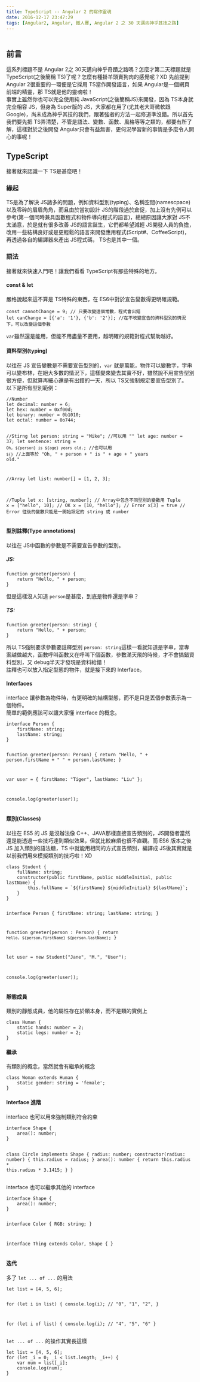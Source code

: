 ```yaml
---
title: TypeScript -- Angular 2 的寫作靈魂
date: 2016-12-17 23:47:29
tags: [Angular2, Angular, 鐵人賽, Angular 2 之 30 天邁向神乎其技之路]
---
```

<p><img src="https://naywinmyint.com/content/images/2016/04/typescript-1.jpg" alt></p>
<h2>&#x524D;&#x8A00;</h2>
<p>&#x9019;&#x7CFB;&#x5217;&#x6A19;&#x984C;&#x4E0D;&#x662F; Angular 2&#x4E4B; 30&#x5929;&#x9081;&#x5411;&#x795E;&#x4E4E;&#x5947;&#x8E5F;&#x4E4B;&#x8DEF;&#x55CE;&#xFF1F;&#x600E;&#x9EBC;&#x624D;&#x7B2C;&#x4E8C;&#x5929;&#x6A19;&#x984C;&#x5C31;&#x662F; TypeScript(&#x4E4B;&#x5F8C;&#x7C21;&#x7A31; TS)&#x4E86;&#x5462;&#xFF1F;&#x600E;&#x9EBC;&#x6709;&#x7A2E;&#x639B;&#x7F8A;&#x982D;&#x8CE3;&#x72D7;&#x8089;&#x7684;&#x611F;&#x89BA;&#x5462;&#xFF1F;XD &#x5148;&#x524D;&#x63D0;&#x5230; Angular 2&#x5F88;&#x91CD;&#x8981;&#x7684;&#x4E00;&#x74B0;&#x4FBF;&#x662F;&#x5B83;&#x63A1;&#x7528; TS&#x7576;&#x4F5C;&#x958B;&#x767C;&#x8A9E;&#x8A00;&#xFF0C;&#x5982;&#x679C; Angular&#x662F;&#x4E00;&#x500B;&#x7DB2;&#x9801;&#x524D;&#x7AEF;&#x7684;&#x7CBE;&#x9748;&#xFF0C;&#x90A3; TS&#x5C31;&#x662F;&#x4ED6;&#x7684;&#x9748;&#x9B42;&#x5566;&#xFF01;<br>
&#x4E8B;&#x5BE6;&#x4E0A;&#x96D6;&#x7136;&#x4F60;&#x4E5F;&#x53EF;&#x4EE5;&#x5B8C;&#x5168;&#x4F7F;&#x7528;&#x7D14; JavaScript(&#x4E4B;&#x5F8C;&#x7C21;&#x7A31;JS)&#x4F86;&#x958B;&#x767C;&#xFF0C;&#x56E0;&#x70BA; TS&#x672C;&#x8EAB;&#x5C31;&#x5B8C;&#x5168;&#x76F8;&#x5BB9; JS&#xFF0C;&#x4F46;&#x8EAB;&#x70BA; Super&#x7248;&#x7684; JS&#xFF0C;&#x5927;&#x5BB6;&#x90FD;&#x5728;&#x7528;&#x4E86;(&#x5C24;&#x5176;&#x8001;&#x5927;&#x54E5;&#x5FAE;&#x8EDF;&#x8DDF; Google)&#xFF0C;&#x5C1A;&#x672A;&#x6210;&#x70BA;&#x795E;&#x4E4E;&#x5176;&#x6280;&#x7684;&#x6211;&#x5011;&#xFF0C;&#x8DDF;&#x8457;&#x5F37;&#x8005;&#x7684;&#x65B9;&#x6CD5;&#x4E00;&#x8D77;&#x4FEE;&#x9053;&#x6E96;&#x6C92;&#x932F;&#x3002;&#x6240;&#x4EE5;&#x9996;&#x5148;&#x6211;&#x5011;&#x8981;&#x5148;&#x628A; TS&#x5F04;&#x6E05;&#x695A;&#xFF0C;&#x4E0D;&#x7BA1;&#x662F;&#x8A9E;&#x6CD5;&#x3001;&#x8B8A;&#x6578;&#x3001;&#x51FD;&#x6578;&#x3001;&#x98A8;&#x683C;&#x7B49;&#x7B49;&#x4E4B;&#x985E;&#x7684;&#xFF0C;&#x90FD;&#x8981;&#x6709;&#x6240;&#x4E86;&#x89E3;&#xFF0C;&#x9019;&#x6A23;&#x5C0D;&#x65BC;&#x4E4B;&#x5F8C;&#x958B;&#x767C; Angular&#x53EA;&#x6703;&#x6709;&#x76CA;&#x7121;&#x5BB3;&#xFF0C;&#x66F4;&#x4F55;&#x6CC1;&#x5B78;&#x7FD2;&#x65B0;&#x7684;&#x4E8B;&#x60C5;&#x662F;&#x591A;&#x9EBC;&#x4EE4;&#x4EBA;&#x958B;&#x5FC3;&#x7684;&#x4E8B;&#x5462;&#xFF01;</p>
<h2>TypeScript</h2>
<p>&#x63A5;&#x8457;&#x5C31;&#x4F86;&#x8A8D;&#x8B58;&#x4E00;&#x4E0B; TS&#x662F;&#x751A;&#x9EBC;&#x5427;&#xFF01;</p>
<h3>&#x7DE3;&#x8D77;</h3>
<p>TS&#x662F;&#x70BA;&#x4E86;&#x89E3;&#x6C7A; JS&#x8AF8;&#x591A;&#x7684;&#x554F;&#x984C;&#xFF0C;&#x4F8B;&#x5982;&#x8CC7;&#x6599;&#x578B;&#x5225;(typing)&#x3001;&#x540D;&#x7A31;&#x7A7A;&#x9593;(namescpace)&#x4EE5;&#x53CA;&#x96F6;&#x788E;&#x7684;&#x7709;&#x7709;&#x89D2;&#x89D2;&#xFF0C;&#x800C;&#x4E14;&#x7531;&#x65BC;&#x7576;&#x521D;&#x8A2D;&#x8A08; JS&#x7684;&#x968E;&#x6BB5;&#x904E;&#x65BC;&#x5009;&#x4FC3;&#xFF0C;&#x52A0;&#x4E0A;&#x6C92;&#x6709;&#x5148;&#x4F8B;&#x53EF;&#x4EE5;&#x53C3;&#x8003;(&#x7B2C;&#x4E00;&#x500B;&#x540C;&#x6642;&#x517C;&#x5177;&#x51FD;&#x6578;&#x7A0B;&#x5F0F;&#x548C;&#x7269;&#x4EF6;&#x5C0E;&#x5411;&#x7A0B;&#x5F0F;&#x7684;&#x8A9E;&#x8A00;)&#xFF0C;&#x7E3D;&#x7E3D;&#x539F;&#x56E0;&#x8B93;&#x5927;&#x5BB6;&#x5C0D; JS&#x4E0D;&#x592A;&#x6EFF;&#x610F;&#xFF0C;&#x65BC;&#x662F;&#x5C31;&#x6709;&#x5F88;&#x591A;&#x6539;&#x5584; JS&#x7684;&#x8A9E;&#x8A00;&#x8A95;&#x751F;&#xFF0C;&#x5B83;&#x5011;&#x90FD;&#x5E0C;&#x671B;&#x6E1B;&#x8F15; JS&#x958B;&#x767C;&#x4EBA;&#x54E1;&#x7684;&#x8CA0;&#x64D4;&#xFF0C;&#x6539;&#x7528;&#x4E00;&#x4E9B;&#x7D50;&#x69CB;&#x826F;&#x597D;&#x6216;&#x662F;&#x66F4;&#x8F15;&#x9B06;&#x7684;&#x8A9E;&#x8A00;&#x4F86;&#x958B;&#x767C;&#x61C9;&#x7528;&#x7A0B;&#x5F0F;(Script#&#x3001;CoffeeScript)&#xFF0C;&#x518D;&#x900F;&#x904E;&#x5404;&#x81EA;&#x7684;&#x7DE8;&#x8B6F;&#x5668;&#x4F86;&#x7522;&#x51FA; JS&#x7A0B;&#x5F0F;&#x78BC;&#xFF0C; TS&#x4E5F;&#x662F;&#x5176;&#x4E2D;&#x4E00;&#x500B;&#x3002;</p>
<h3>&#x8A9E;&#x6CD5;</h3>
<p>&#x63A5;&#x8457;&#x5C31;&#x4F86;&#x5FEB;&#x901F;&#x5165;&#x9580;&#x5427;&#xFF01;&#x8B93;&#x6211;&#x5011;&#x770B;&#x770B; TypeScript&#x6709;&#x90A3;&#x4E9B;&#x7279;&#x6B8A;&#x7684;&#x5730;&#x65B9;&#x3002;</p>
<h4>const &amp; let</h4>
<p>&#x56B4;&#x683C;&#x8AAA;&#x8D77;&#x4F86;&#x9019;&#x4E0D;&#x7B97;&#x662F; TS&#x7279;&#x6B8A;&#x7684;&#x6771;&#x897F;&#xFF0C;&#x5728; ES6&#x4E2D;&#x5C0D;&#x65BC;&#x5BA3;&#x544A;&#x8B8A;&#x6578;&#x5F97;&#x66F4;&#x660E;&#x78BA;&#x898F;&#x7BC4;&#x3002;</p>
<pre><code>const cannotChange = 9; // &#x53EA;&#x8981;&#x6539;&#x8B8A;&#x9019;&#x500B;&#x5E38;&#x6578;&#xFF0C;&#x7A0B;&#x5F0F;&#x6703;&#x51FA;&#x932F;
let canChange = [{&apos;a&apos;: &apos;1&apos;}, {&apos;b&apos;: &apos;2&apos;}]; //&#x5728;&#x4E0D;&#x6539;&#x8B8A;&#x5BA3;&#x544A;&#x7684;&#x8CC7;&#x6599;&#x578B;&#x5225;&#x7684;&#x60C5;&#x6CC1;&#x4E0B;&#xFF0C;&#x53EF;&#x4EE5;&#x6539;&#x8B8A;&#x9019;&#x500B;&#x53C3;&#x6578;
</code></pre>
<p><code>var</code>&#x96D6;&#x7136;&#x9084;&#x662F;&#x80FD;&#x7528;&#xFF0C;&#x4F46;&#x80FD;&#x4E0D;&#x7528;&#x76E1;&#x91CF;&#x4E0D;&#x8981;&#x7528;&#xFF0C;&#x8D8A;&#x660E;&#x78BA;&#x7684;&#x898F;&#x7BC4;&#x5C0D;&#x7A0B;&#x5F0F;&#x5E6B;&#x52A9;&#x8D8A;&#x597D;&#x3002;</p>
<h4>&#x8CC7;&#x6599;&#x578B;&#x5225;(typing)</h4>
<p>&#x4EE5;&#x5F80;&#x5728; JS &#x5BA3;&#x544A;&#x8B8A;&#x6578;&#x662F;&#x4E0D;&#x9700;&#x8981;&#x5BA3;&#x544A;&#x578B;&#x5225;&#x7684;&#xFF0C;<code>var</code> &#x5C31;&#x662F;&#x842C;&#x80FD;&#xFF0C;&#x7269;&#x4EF6;&#x53EF;&#x4EE5;&#x8B8A;&#x6578;&#x5B57;&#xFF0C;&#x5B57;&#x4E32;&#x53EF;&#x4EE5;&#x8B8A;&#x5E03;&#x6797;&#xFF0C;&#x5728;&#x7D55;&#x5927;&#x591A;&#x6578;&#x7684;&#x60C5;&#x6CC1;&#x4E0B;&#xFF0C;&#x9019;&#x6A23;&#x8B8A;&#x4F86;&#x8B8A;&#x53BB;&#x5176;&#x5BE6;&#x4E0D;&#x597D;&#xFF0C;&#x96D6;&#x7136;&#x8AAA;&#x4E0D;&#x7528;&#x5BA3;&#x544A;&#x578B;&#x5225;&#x5F88;&#x65B9;&#x4FBF;&#xFF0C;&#x4F46;&#x5C31;&#x7B97;&#x518D;&#x7D30;&#x5FC3;&#x9084;&#x662F;&#x6709;&#x51FA;&#x932F;&#x7684;&#x4E00;&#x5929;&#xFF0C;&#x6240;&#x4EE5; TS&#x53C8;&#x5F37;&#x5236;&#x898F;&#x5B9A;&#x8981;&#x5BA3;&#x544A;&#x578B;&#x5225;&#x4E86;&#x3002;<br>
&#x4EE5;&#x4E0B;&#x662F;&#x6240;&#x6709;&#x578B;&#x5225;&#x7BC4;&#x4F8B;&#xFF1A;</p>
<pre><code>//Number 
let decimal: number = 6;
let hex: number = 0xf00d;
let binary: number = 0b1010;
let octal: number = 0o744;

//Stirng
let person: string = &quot;Mike&quot;; //&#x53EF;&#x4EE5;&#x7528; &quot;&quot;
let age: number = 37;
let sentence: string = `Oh, ${person} is ${age} years old.`; //&#x4E5F;&#x53EF;&#x4EE5;&#x7528; `${}`
//&#x4E0A;&#x9762;&#x7B49;&#x65BC; &quot;Oh, &quot; + person + &quot; is &quot; + age + &quot; years old.&quot;

//Array
let list: number[] = [1, 2, 3];

//Tuple
let x: [string, number]; // Array&#x4E2D;&#x5305;&#x542B;&#x4E0D;&#x540C;&#x578B;&#x5225;&#x7684;&#x8B8A;&#x6578;&#x7528; Tuple
x = [&quot;hello&quot;, 10]; // OK
x = [10, &quot;hello&quot;]; // Error
x[3] = true // Error &#x5F80;&#x5F8C;&#x7684;&#x8B8A;&#x6578;&#x53EA;&#x80FD;&#x662F;&#x4E00;&#x958B;&#x59CB;&#x8A2D;&#x5B9A;&#x7684; string &#x6216; number
</code></pre>
<h4>&#x578B;&#x5225;&#x8A3B;&#x91CB;(Type annotations)</h4>
<p>&#x4EE5;&#x5F80;&#x5728; JS&#x4E2D;&#x51FD;&#x6578;&#x7684;&#x53C3;&#x6578;&#x662F;&#x4E0D;&#x9700;&#x8981;&#x5BA3;&#x544A;&#x53C3;&#x6578;&#x7684;&#x578B;&#x5225;&#x3002;</p>
<h5>JS:</h5>
<pre><code>function greeter(person) {
    return &quot;Hello, &quot; + person;
}
</code></pre>
<p>&#x4F46;&#x662F;&#x9019;&#x6A23;&#x6C92;&#x4EBA;&#x77E5;&#x9053; <code>person</code>&#x662F;&#x751A;&#x9EBC;&#xFF0C;&#x5230;&#x5E95;&#x662F;&#x7269;&#x4EF6;&#x9084;&#x662F;&#x5B57;&#x4E32;&#xFF1F;</p>
<h5>TS:</h5>
<pre><code>function greeter(person: string) {
    return &quot;Hello, &quot; + person;
}
</code></pre>
<p>&#x6240;&#x4EE5; TS&#x5F37;&#x5236;&#x8981;&#x6C42;&#x53C3;&#x6578;&#x8981;&#x8A3B;&#x91CB;&#x578B;&#x5225; <code>person: string</code>&#x9019;&#x6A23;&#x4E00;&#x770B;&#x5C31;&#x77E5;&#x9053;&#x662F;&#x5B57;&#x4E32;&#xFF0C;&#x7576;&#x5C08;&#x6848;&#x8D8A;&#x505A;&#x8D8A;&#x5927;&#xFF0C;&#x51FD;&#x6578;&#x547C;&#x53EB;&#x51FD;&#x6578;&#x53C8;&#x5728;&#x547C;&#x53EB;&#x4E0B;&#x500B;&#x51FD;&#x6578;&#xFF0C;&#x53C3;&#x6578;&#x6EFF;&#x5929;&#x98DB;&#x7684;&#x6642;&#x5019;&#xFF0C;&#x624D;&#x4E0D;&#x6703;&#x641E;&#x932F;&#x8CC7;&#x6599;&#x578B;&#x5225;&#xFF0C;&#x53C8; debug&#x534A;&#x5929;&#x624D;&#x767C;&#x73FE;&#x662F;&#x8CC7;&#x6599;&#x7D66;&#x932F;&#xFF01;<br>
&#x8A3B;&#x91CB;&#x4E5F;&#x53EF;&#x4EE5;&#x653E;&#x5165;&#x6307;&#x5B9A;&#x578B;&#x614B;&#x7684;&#x7269;&#x4EF6;&#xFF0C;&#x5C31;&#x662F;&#x63A5;&#x4E0B;&#x4F86;&#x7684; Interface&#x3002;</p>
<h4>Interfaces</h4>
<p>interface &#x8B93;&#x53C3;&#x6578;&#x70BA;&#x7269;&#x4EF6;&#x6642;&#xFF0C;&#x6709;&#x66F4;&#x660E;&#x78BA;&#x7684;&#x7D50;&#x69CB;&#x578B;&#x614B;&#xFF0C;&#x800C;&#x4E0D;&#x662F;&#x53EA;&#x662F;&#x4E1F;&#x500B;&#x53C3;&#x6578;&#x8868;&#x793A;&#x70BA;&#x4E00;&#x500B;&#x7269;&#x4EF6;&#x3002;<br>
&#x7C21;&#x55AE;&#x7684;&#x7BC4;&#x4F8B;&#x61C9;&#x8A72;&#x53EF;&#x4EE5;&#x8B93;&#x5927;&#x5BB6;&#x61C2; interface &#x7684;&#x6982;&#x5FF5;&#x3002;</p>
<pre><code>interface Person {
    firstName: string;
    lastName: string;
}

function greeter(person: Person) {
    return &quot;Hello, &quot; + person.firstName + &quot; &quot; + person.lastName;
}

var user = { firstName: &quot;Tiger&quot;, lastName: &quot;Liu&quot; };

console.log(greeter(user));
</code></pre>
<h4>&#x985E;&#x5225;(Classes)</h4>
<p>&#x4EE5;&#x5F80;&#x5728; ES5 &#x7684; JS &#x662F;&#x6C92;&#x8FA6;&#x6CD5;&#x50CF; C++&#x3001;JAVA&#x90A3;&#x6A23;&#x76F4;&#x63A5;&#x5BA3;&#x544A;&#x985E;&#x5225;&#x7684;&#xFF0C;JS&#x958B;&#x767C;&#x8005;&#x7576;&#x7136;&#x9084;&#x662F;&#x80FD;&#x900F;&#x904E;&#x4E00;&#x4E9B;&#x6280;&#x5DE7;&#x9054;&#x5230;&#x985E;&#x4F3C;&#x6548;&#x679C;&#xFF0C;&#x4F46;&#x5C31;&#x6BD4;&#x8F03;&#x9EBB;&#x7169;&#x4E5F;&#x5F88;&#x4E0D;&#x76F4;&#x89C0;&#x3002;&#x800C; ES6 &#x7248;&#x672C;&#x4E4B;&#x5F8C; JS &#x52A0;&#x5165;&#x985E;&#x5225;&#x7684;&#x8A9E;&#x6CD5;&#x7CD6;&#xFF0C;TS &#x4E2D;&#x5C31;&#x80FD;&#x7528;&#x76F8;&#x540C;&#x7684;&#x65B9;&#x5F0F;&#x5BA3;&#x544A;&#x985E;&#x5225;&#xFF0C;&#x7DE8;&#x8B6F;&#x6210; JS&#x5F8C;&#x5176;&#x5BE6;&#x5C31;&#x662F;&#x4EE5;&#x524D;&#x6211;&#x5011;&#x7528;&#x4F86;&#x6A21;&#x64EC;&#x985E;&#x5225;&#x7684;&#x6280;&#x5DE7;&#x5566;&#xFF01;XD</p>
<pre><code>class Student {
    fullName: string;
    constructor(public firstName, public middleInitial, public lastName) {
        this.fullName = `${firstName} ${middleInitial} ${lastName}`;
    }
}

interface Person {
    firstName: string;
    lastName: string;
}

function greeter(person : Person) {
    return `Hello, ${person.firstName} ${person.lastName}`;
}

let user = new Student(&quot;Jane&quot;, &quot;M.&quot;, &quot;User&quot;);

console.log(greeter(user));
</code></pre>
<h4>&#x975C;&#x614B;&#x6210;&#x54E1;</h4>
<p>&#x985E;&#x5225;&#x7684;&#x975C;&#x614B;&#x6210;&#x54E1;&#xFF0C;&#x4ED6;&#x7684;&#x5C6C;&#x6027;&#x5B58;&#x5728;&#x65BC;&#x985E;&#x672C;&#x8EAB;&#xFF0C;&#x800C;&#x4E0D;&#x662F;&#x985E;&#x7684;&#x5BE6;&#x4F8B;&#x4E0A;</p>
<pre><code>class Human {
    static hands: number = 2;
    static legs: number = 2;
}
</code></pre>
<h4>&#x7E7C;&#x627F;</h4>
<p>&#x6709;&#x985E;&#x5225;&#x7684;&#x6982;&#x5FF5;&#xFF0C;&#x7576;&#x7136;&#x5C31;&#x6703;&#x6709;&#x7E7C;&#x627F;&#x7684;&#x6982;&#x5FF5;</p>
<pre><code>class Woman extends Human {
    static gender: string = &apos;female&apos;;
}
</code></pre>
<h4>Interface &#x9032;&#x968E;</h4>
<p>interface &#x4E5F;&#x53EF;&#x4EE5;&#x7528;&#x4F86;&#x5F37;&#x5236;&#x985E;&#x5225;&#x7B26;&#x5408;&#x7D04;&#x675F;</p>
<pre><code>interface Shape {
    area(): number;
}

class Circle implements Shape {
    radius: number;
    constructor(radius: number) {
        this.radius = radius;
    }
    area(): number {
        return this.radius * this.radius * 3.1415;
    }
}
</code></pre>
<p>interface &#x4E5F;&#x53EF;&#x4EE5;&#x7E7C;&#x627F;&#x5176;&#x4ED6;&#x7684; interface</p>
<pre><code>interface Shape {
    area(): number;
}

interface Color {
    RGB: string;
}

interface Thing extends Color, Shape {
}
</code></pre>
<h4>&#x8FED;&#x4EE3;</h4>
<p>&#x591A;&#x4E86; <code>let ... of ...</code> &#x7684;&#x7528;&#x6CD5;</p>
<pre><code>let list = [4, 5, 6];

for (let i in list) {
   console.log(i); // &quot;0&quot;, &quot;1&quot;, &quot;2&quot;,
}

for (let i of list) {
   console.log(i); // &quot;4&quot;, &quot;5&quot;, &quot;6&quot;
}
</code></pre>
<p><code>let ... of ...</code> &#x7684;&#x64CD;&#x4F5C;&#x5176;&#x5BE6;&#x9577;&#x9019;&#x6A23;</p>
<pre><code>let list = [4, 5, 6];
for (let _i = 0; _i &lt; list.length; _i++) {
    var num = list[_i];
    console.log(num);
}
</code></pre>
 <br>
                                                    </div>
                    </div>
                
